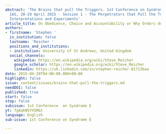 ```yaml
---
abstract: 'The Brains that pull the Triggers. 1st Conference on Syndrome E, Paris
  IAS, 28-29 April 2015 - Session 1 - The Perpetrators that Pull the Triggers: Observations,
  Interpretations and Experiments'
article_title: On Obedience, Choice and Accountability or Why Orders don't Work
authors:
- firstname: 'Stephen '
  is_institution: false
  lastname: 'Reicher '
  positions_and_institutions:
  - institution: University of St Andrews, United Kingdom
  social_channels:
    wikipedia: https://en.wikipedia.org/wiki/Steve_Reicher
    google_scholar: https://en.wikipedia.org/wiki/Steve_Reicher
    linkedin: https://uk.linkedin.com/in/stephen-reicher-81712baa
date: 2015-04-28T04:00:00.000+00:00
highlight: false
issue: content/issues/brains-that-pull-the-triggers.md
needDOI: false
published: true
start: false
stop: false
subissue: 1st Conference  on Syndrome E
yt: fgAqkNSYVSM&t
language: English
sub-issue: 1st Conference on Syndrome E

---
```

<Youtube yt="fgAqkNSYVSM&t" caption="On Obedience, Choice and Accountability or Why Orders Don't Work" start="false" stop="false"></Youtube>